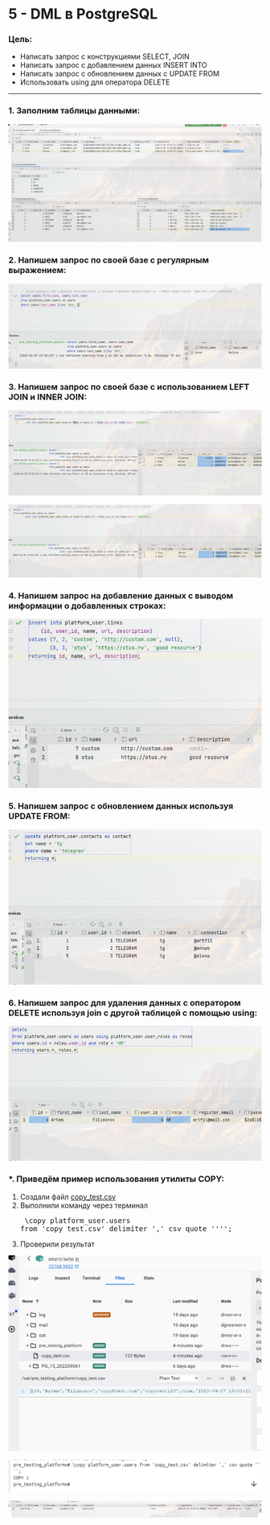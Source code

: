 # 5 - DML в PostgreSQL

### Цель:

- Написать запрос с конструкциями SELECT, JOIN
- Написать запрос с добавлением данных INSERT INTO
- Написать запрос с обновлением данных с UPDATE FROM
- Использовать using для оператора DELETE

***

### 1. Заполним таблицы данными:

![p1.png](p1.png)

### 2. Напишем запрос по своей базе с регулярным выражением:

![p2.png](p2.png)

### 3. Напишем запрос по своей базе с использованием LEFT JOIN и INNER JOIN:

![p3-1.png](p3-1.png)

![p3-2.png](p3-2.png)

### 4. Напишем запрос на добавление данных с выводом информации о добавленных строках:

![p4.png](p4.png)

### 5. Напишем  запрос с обновлением данных используя UPDATE FROM:

![p5.png](p5.png)

### 6. Напишем  запрос для удаления данных с оператором DELETE используя join с другой таблицей с помощью using:

![p6.png](p6.png)

### *. Приведём пример использования утилиты COPY:

1. Создали файл [copy_test.csv](copy_test.csv)
2. Выполнили команду через терминал <pre> \copy platform_user.users from 'copy_test.csv' delimiter ',' csv quote ''''; </pre>
3. Проверили результат

![pExtra1.png](pExtra1.png)

![pExtra2.png](pExtra2.png)

![pExtra3.png](pExtra3.png)
